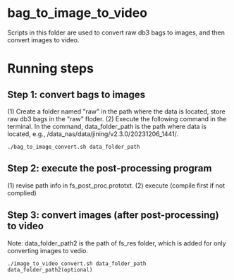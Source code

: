 # bag_to_image_to_video
Scripts in this folder are used to convert raw db3 bags to images, and then convert images to video.

# Running steps
## Step 1: convert bags to images
(1) Create a folder named "raw" in the path where the data is located, store raw db3 bags in the "raw" floder.
(2) Execute the following command in the terminal. In the command, data_folder_path is the path where data is located, e.g., /data_nas/data/jining/v2.3.0/20231206_1441/.
```
./bag_to_image_convert.sh data_folder_path
```

## Step 2: execute the post-processing program
(1) revise path info in fs_post_proc.prototxt.
(2) execute (compile first if not complied)

## Step 3: convert images (after post-processing) to video
Note: data_folder_path2 is the path of fs_res folder, which is added for only converting images to vedio.
```
./image_to_video_convert.sh data_folder_path data_folder_path2(optional)
```

